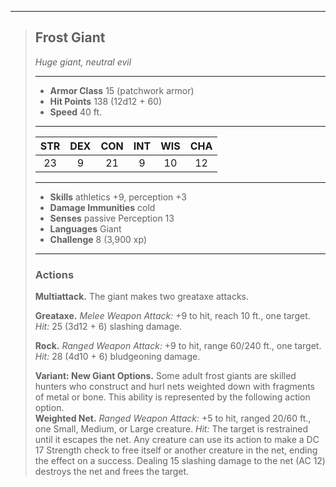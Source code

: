 ***
> ## Frost Giant
> *Huge giant, neutral evil*
> 
> ***
> 
> - **Armor Class** 15 (patchwork armor)
> - **Hit Points** 138 (12d12 + 60)
> - **Speed** 40 ft.
> 
> ***
> 
> |STR|DEX|CON|INT|WIS|CHA|
> |:---:|:---:|:---:|:---:|:---:|:---:|
> |23|9|21|9|10|12|
> 
> ***
> 
> - **Skills** athletics +9, perception +3
> - **Damage Immunities** cold
> - **Senses** passive Perception 13
> - **Languages** Giant
> - **Challenge** 8 (3,900 xp)
> 
> ***
> 
> ### Actions
> **Multiattack.** The giant makes two greataxe attacks.
> 
> **Greataxe.** *Melee Weapon Attack:* +9 to hit, reach 10 ft., one target. *Hit:* 25 (3d12 + 6) slashing damage.
> 
> **Rock.** *Ranged Weapon Attack:* +9 to hit, range 60/240 ft., one target. *Hit:* 28 (4d10 + 6) bludgeoning damage.
> 
> **Variant: New Giant Options.** Some adult frost giants are skilled hunters who con­struct and hurl nets weighted down with fragments of metal or bone. This ability is represented by the follow­ing action option.  
> **Weighted Net.** *Ranged Weapon Attack:* +5 to hit, ranged 20/60 ft., one Small, Medium, or Large creature. *Hit:* The target is restrained until it escapes the net. Any creature can use its action to make a DC 17 Strength check to free itself or another creature in the net, ending the effect on a success. Dealing 15 slashing damage to the net (AC 12) destroys the net and frees the target.